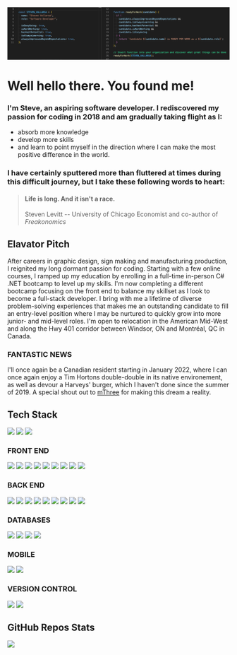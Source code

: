 <img src="https://github.com/StevenVallarsa/express-generator/blob/main/public/images/GitHubHeader.jpg">

# Well hello there. You found me! 
### I'm Steve, an aspiring software developer. I rediscovered my passion for coding in 2018 and am gradually taking flight as I: 

- absorb more knowledge
- develop more skills 
- and learn to point myself in the direction where I can make the most positive difference in the world. 

### I have certainly sputtered more than fluttered at times during this difficult journey, but I take these following words to heart:

>#### Life is long. And it isn't a race.
>Steven Levitt -- University of Chicago Economist and co-author of *Freakonomics*

## Elavator Pitch
After careers in graphic design, sign making and manufacturing production, I reignited my long dormant passion for coding. Starting with a few online courses, I ramped up my education by enrolling in a full-time in-person C# .NET bootcamp to level up my skills. I'm now completing a different bootcamp focusing on the front end to balance my skillset as I look to become a full-stack developer. I bring with me a lifetime of diverse problem-solving experiences that makes me an outstanding candidate to fill an entry-level position where I may be nurtured to quickly grow into more junior- and mid-level roles. I'm open to relocation in the American Mid-West and along the Hwy 401 corridor between Windsor, ON and Montréal, QC in Canada.

### FANTASTIC NEWS
I'll once again be a Canadian resident starting in January 2022, where I can once again enjoy a Tim Hortons double-double in its native environement, as well as devour a Harveys' burger, which I haven't done since the summer of 2019. A special shout out to [mThree](https://www.mthree.com) for making this dream a reality. 

## Tech Stack

![](https://img.shields.io/badge/Visual_Studio_Code-0078D4?style=for-the-badge&logo=visual%20studio%20code&logoColor=white)
![](https://img.shields.io/badge/Visual_Studio-5C2D91?style=for-the-badge&logo=visual%20studio&logoColor=white)
![](https://img.shields.io/badge/NetBeansIDE-1B6AC6.svg?style=for-the-badge&logo=apache-netbeans-ide&logoColor=white)

### FRONT END
![](https://img.shields.io/badge/HTML5-E34F26?style=for-the-badge&logo=html5&logoColor=white)
![](https://img.shields.io/badge/CSS3-1572B6?style=for-the-badge&logo=css3&logoColor=white)
![](https://img.shields.io/badge/Sass-CC6699?style=for-the-badge&logo=sass&logoColor=white)
![](https://img.shields.io/badge/Bootstrap-563D7C?style=for-the-badge&logo=bootstrap&logoColor=white)
![](https://img.shields.io/badge/JavaScript-323330?style=for-the-badge&logo=javascript&logoColor=F7DF1E)
![](https://img.shields.io/badge/jQuery-0769AD?style=for-the-badge&logo=jquery&logoColor=white)
![](https://img.shields.io/badge/React-20232A?style=for-the-badge&logo=react&logoColor=61DAFB)
![](https://img.shields.io/badge/React_Router-CA4245?style=for-the-badge&logo=react-router&logoColor=white)
![](https://img.shields.io/badge/Redux-593D88?style=for-the-badge&logo=redux&logoColor=white)

### BACK END
![](https://img.shields.io/badge/Java-ED8B00?style=for-the-badge&logo=java&logoColor=white)
![](https://img.shields.io/badge/Node.js-339933?style=for-the-badge&logo=nodedotjs&logoColor=white)
![](https://img.shields.io/badge/Express.js-000000?style=for-the-badge&logo=express&logoColor=white)
![](https://img.shields.io/badge/json-5E5C5C?style=for-the-badge&logo=json&logoColor=white)
![](https://img.shields.io/badge/npm-CB3837?style=for-the-badge&logo=npm&logoColor=white)
![](https://img.shields.io/badge/Yarn-2C8EBB?style=for-the-badge&logo=yarn&logoColor=white)
![](https://img.shields.io/badge/C%23-239120?style=for-the-badge&logo=c-sharp&logoColor=white)
![](https://img.shields.io/badge/.NET-512BD4?style=for-the-badge&logo=dotnet&logoColor=white)
![](https://img.shields.io/badge/Postman-FF6C37?style=for-the-badge&logo=Postman&logoColor=white)

### DATABASES
![](https://img.shields.io/badge/GraphQl-E10098?style=for-the-badge&logo=graphql&logoColor=white)
![](https://img.shields.io/badge/MongoDB-4EA94B?style=for-the-badge&logo=mongodb&logoColor=white)
![](https://img.shields.io/badge/Microsoft%20SQL%20Server-CC2927?style=for-the-badge&logo=microsoft%20sql%20server&logoColor=white)
![](https://img.shields.io/badge/MySQL-00000F?style=for-the-badge&logo=mysql&logoColor=white)

### MOBILE
![](https://img.shields.io/badge/React_Native-20232A?style=for-the-badge&logo=react&logoColor=61DAFB)
![](https://img.shields.io/badge/Expo-1B1F23?style=for-the-badge&logo=expo&logoColor=white)

### VERSION CONTROL
![](https://img.shields.io/badge/Git-F05032?style=for-the-badge&logo=git&logoColor=white)
![](https://img.shields.io/badge/GitHub-100000?style=for-the-badge&logo=github&logoColor=white)

## GitHub Repos Stats     
![](https://github-readme-stats.vercel.app/api/top-langs/?username=stevenvallarsa)
